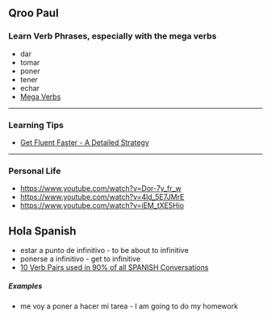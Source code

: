 
## Qroo Paul

### Learn Verb Phrases, especially with the mega verbs

- dar
- tomar
- poner
- tener
- echar
- [Mega Verbs](https://www.youtube.com/watch?v=yxcIw3Zmufc)

---

### Learning Tips

- [Get Fluent Faster - A Detailed Strategy](https://www.youtube.com/watch?v=sBNSYwGjrvI)

---

### Personal Life

- https://www.youtube.com/watch?v=Dor-7y_fr_w
- https://www.youtube.com/watch?v=4ld_5E7JMrE
- https://www.youtube.com/watch?v=iEM_tXE5Hio

## Hola Spanish

- estar a punto de infinitivo - to be about to infinitive
- ponerse a infinitivo - get to infinitive
- [10 Verb Pairs used in 90% of all SPANISH Conversations](https://www.youtube.com/watch?v=yJsSeo0CzT8)

##### Examples

- me voy a poner a hacer mi tarea - I am going to do my homework
